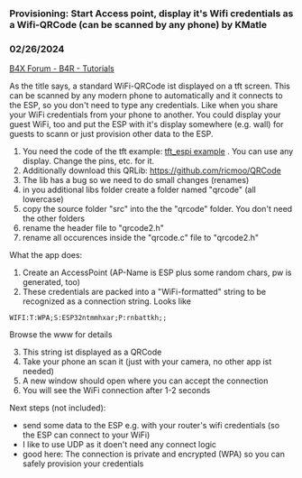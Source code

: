 ### Provisioning: Start Access point, display it's Wifi credentials as a Wifi-QRCode (can be scanned by any phone) by KMatle
### 02/26/2024
[B4X Forum - B4R - Tutorials](https://www.b4x.com/android/forum/threads/159507/)

As the title says, a standard WiFi-QRCode ist displayed on a tft screen. This can be scanned by any modern phone to automatically and it connects to the ESP, so you don't need to type any credentials. Like when you share your WiFi credentials from your phone to another. You could display your guest WiFi, too and put the ESP with it's display somewhere (e.g. wall) for guests to scann or just provision other data to the ESP.  
  
1. You need the code of the tft example: [tft\_espi example](https://www.b4x.com/android/forum/threads/tft-displays-tft_espi-inline-c-example.159169/) . You can use any display. Change the pins, etc. for it.  
2. Additionally download this QRLib: <https://github.com/ricmoo/QRCode>  
3. The lib has a bug so we need to do small changes (renames)   
4. in you additional libs folder create a folder named "qrcode" (all lowercase)  
5. copy the source folder "src" into the the "qrcode" folder. You don't need the other folders  
6. rename the header file to "qrcode2.h"  
7. rename all occurences inside the "qrcode.c" file to "qrcode2.h"  
  
What the app does:  
  
1. Create an AccessPoint (AP-Name is ESP plus some random chars, pw is generated, too)  
2. These credentials are packed into a "WiFi-formatted" string to be recognized as a connection string. Looks like  
  

```B4X
WIFI:T:WPA;S:ESP32ntmmhxar;P:rnbattkh;;
```

  
  
Browse the www for details   
  
3. This string ist displayed as a QRCode  
4. Take your phone an scan it (just with your camera, no other app ist needed)  
5. A new window should open where you can accept the connection  
6. You will see the WiFi connection after 1-2 seconds  
  
Next steps (not included):  
  
- send some data to the ESP e.g. with your router's wifi credentials (so the ESP can connect to your WiFi)  
- I like to use UDP as it doen't need any connect logic  
- good here: The connection is private and encrypted (WPA) so you can safely provision your credentials